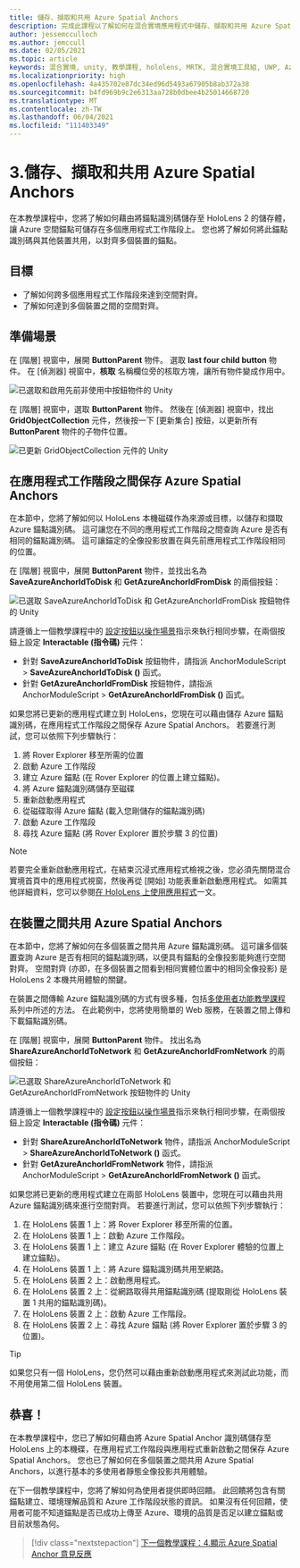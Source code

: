 ```yaml
---
title: 儲存、擷取和共用 Azure Spatial Anchors
description: 完成此課程以了解如何在混合實境應用程式中儲存、擷取和共用 Azure Spatial Anchors。
author: jessemcculloch
ms.author: jemccull
ms.date: 02/05/2021
ms.topic: article
keywords: 混合實境, unity, 教學課程, hololens, MRTK, 混合實境工具組, UWP, Azure 空間錨點, 應用程式工作階段
ms.localizationpriority: high
ms.openlocfilehash: 4a435702e87dc34ed96d5493a67905b8ab372a38
ms.sourcegitcommit: b4fd969b9c2e6313aa728b0dbee4b25014668720
ms.translationtype: MT
ms.contentlocale: zh-TW
ms.lasthandoff: 06/04/2021
ms.locfileid: "111403349"
---
```

# <a name="3-saving-retrieving-and-sharing-azure-spatial-anchors"></a>3.儲存、擷取和共用 Azure Spatial Anchors

在本教學課程中，您將了解如何藉由將錨點識別碼儲存至 HoloLens 2 的儲存體，讓 Azure 空間錨點可儲存在多個應用程式工作階段上。 您也將了解如何將此錨點識別碼與其他裝置共用，以對齊多個裝置的錨點。

## <a name="objectives"></a>目標

* 了解如何跨多個應用程式工作階段來達到空間對齊。
* 了解如何達到多個裝置之間的空間對齊。

## <a name="preparing-the-scene"></a>準備場景

在 [階層] 視窗中，展開 **ButtonParent** 物件。 選取 **last four child button** 物件。 在 [偵測器] 視窗中，**核取** 名稱欄位旁的核取方塊，讓所有物件變成作用中。

![已選取和啟用先前非使用中按鈕物件的 Unity](images/mr-learning-asa/asa-03-section1-step1-1.png)

在 [階層] 視窗中，選取 **ButtonParent** 物件。 然後在 [偵測器] 視窗中，找出 **GridObjectCollection** 元件，然後按一下 [更新集合] 按鈕，以更新所有 **ButtonParent** 物件的子物件位置。

![已更新 GridObjectCollection 元件的 Unity](images/mr-learning-asa/asa-03-section1-step1-2.png)

## <a name="persisting-azure-spatial-anchors-between-app-sessions"></a>在應用程式工作階段之間保存 Azure Spatial Anchors

在本節中，您將了解如何以 HoloLens 本機磁碟作為來源或目標，以儲存和擷取 Azure 錨點識別碼。 這可讓您在不同的應用程式工作階段之間查詢 Azure 是否有相同的錨點識別碼。 這可讓錨定的全像投影放置在與先前應用程式工作階段相同的位置。

在 [階層] 視窗中，展開 **ButtonParent** 物件，並找出名為 **SaveAzureAnchorIdToDisk** 和 **GetAzureAnchorIdFromDisk** 的兩個按鈕：

![已選取 SaveAzureAnchorIdToDisk 和 GetAzureAnchorIdFromDisk 按鈕物件的 Unity](images/mr-learning-asa/asa-03-section2-step1-1.png)

請遵循上一個教學課程中的 [設定按鈕以操作場景](mr-learning-asa-02.md#configuring-the-buttons-to-operate-the-scene)指示來執行相同步驟，在兩個按鈕上設定 **Interactable (指令碼)** 元件：

* 針對 **SaveAzureAnchorIdToDisk** 按鈕物件，請指派 AnchorModuleScript > **SaveAzureAnchorIdToDisk ()** 函式。
* 針對 **GetAzureAnchorIdFromDisk** 按鈕物件，請指派 AnchorModuleScript > **GetAzureAnchorIdFromDisk ()** 函式。

如果您將已更新的應用程式建立到 HoloLens，您現在可以藉由儲存 Azure 錨點識別碼，在應用程式工作階段之間保存 Azure Spatial Anchors。 若要進行測試，您可以依照下列步驟執行：

1. 將 Rover Explorer 移至所需的位置
2. 啟動 Azure 工作階段
3. 建立 Azure 錨點 (在 Rover Explorer 的位置上建立錨點)。
4. 將 Azure 錨點識別碼儲存至磁碟
5. 重新啟動應用程式
6. 從磁碟取得 Azure 錨點 (載入您剛儲存的錨點識別碼)
7. 啟動 Azure 工作階段
8. 尋找 Azure 錨點 (將 Rover Explorer 置於步驟 3 的位置)

> [!NOTE]
> 若要完全重新啟動應用程式，在結束沉浸式應用程式檢視之後，您必須先關閉混合實境首頁中的應用程式視窗，然後再從 [開始] 功能表重新啟動應用程式。 如需其他詳細資料，您可以參閱[在 HoloLens 上使用應用程式](/hololens/holographic-home#using-apps-on-hololens)一文。

## <a name="sharing-azure-spatial-anchors-between-devices"></a>在裝置之間共用 Azure Spatial Anchors

在本節中，您將了解如何在多個裝置之間共用 Azure 錨點識別碼。 這可讓多個裝置查詢 Azure 是否有相同的錨點識別碼，以便具有錨點的全像投影能夠進行空間對齊。 空間對齊 (亦即，在多個裝置之間看到相同實體位置中的相同全像投影) 是 HoloLens 2 本機共用體驗的關鍵。

在裝置之間傳輸 Azure 錨點識別碼的方式有很多種，包括[多使用者功能教學課程](mr-learning-sharing-02.md)系列中所述的方法。 在此範例中，您將使用簡單的 Web 服務，在裝置之間上傳和下載錨點識別碼。

在 [階層] 視窗中，展開 **ButtonParent** 物件。   找出名為 **ShareAzureAnchorIdToNetwork** 和 **GetAzureAnchorIdFromNetwork** 的兩個按鈕：

![已選取 ShareAzureAnchorIdToNetwork 和 GetAzureAnchorIdFromNetwork 按鈕物件的 Unity](images/mr-learning-asa/asa-03-section3-step1-1.png)

請遵循上一個教學課程中的 [設定按鈕以操作場景](mr-learning-asa-02.md#configuring-the-buttons-to-operate-the-scene)指示來執行相同步驟，在兩個按鈕上設定 **Interactable (指令碼)** 元件：

* 針對 **ShareAzureAnchorIdToNetwork** 物件，請指派 AnchorModuleScript > **ShareAzureAnchorIdToNetwork ()** 函式。
* 針對 **GetAzureAnchorIdFromNetwork** 物件，請指派 AnchorModuleScript > **GetAzureAnchorIdFromNetwork ()** 函式。

如果您將已更新的應用程式建立在兩部 HoloLens 裝置中，您現在可以藉由共用 Azure 錨點識別碼來進行空間對齊。 若要進行測試，您可以依照下列步驟執行：

1. 在 HoloLens 裝置 1 上：將 Rover Explorer 移至所需的位置。
2. 在 HoloLens 裝置 1 上：啟動 Azure 工作階段。
3. 在 HoloLens 裝置 1 上：建立 Azure 錨點 (在 Rover Explorer 體驗的位置上建立錨點)。
4. 在 HoloLens 裝置 1 上：將 Azure 錨點識別碼共用至網路。
5. 在 HoloLens 裝置 2 上：啟動應用程式。
6. 在 HoloLens 裝置 2 上：從網路取得共用錨點識別碼 (提取剛從 HoloLens 裝置 1 共用的錨點識別碼)。
7. 在 HoloLens 裝置 2 上：啟動 Azure 工作階段。
8. 在 HoloLens 裝置 2 上：尋找 Azure 錨點 (將 Rover Explorer 置於步驟 3 的位置)。

> [!TIP]
> 如果您只有一個 HoloLens，您仍然可以藉由重新啟動應用程式來測試此功能，而不用使用第二個 HoloLens 裝置。

## <a name="congratulations"></a>恭喜！

在本教學課程中，您已了解如何藉由將 Azure Spatial Anchor 識別碼儲存至 HoloLens 上的本機碟，在應用程式工作階段與應用程式重新啟動之間保存 Azure Spatial Anchors。 您也已了解如何在多個裝置之間共用 Azure Spatial Anchors，以進行基本的多使用者靜態全像投影共用體驗。

在下一個教學課程中，您將了解如何為使用者提供即時回饋。 此回饋將包含有關錨點建立、環境理解品質和 Azure 工作階段狀態的資訊。 如果沒有任何回饋，使用者可能不知道錨點是否已成功上傳至 Azure、環境的品質是否足以建立錨點或目前狀態為何。

> [!div class="nextstepaction"]
> [下一個教學課程：4.顯示 Azure Spatial Anchor 意見反應](mr-learning-asa-04.md)
